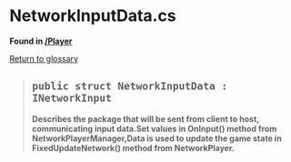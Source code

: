 # NetworkInputData.cs
**Found in [/Player](../BALLISTIC/Assets/Scripts/Player/NetworkInputData.cs)**

[Return to glossary](Glossary.md)

> ## `public struct NetworkInputData : INetworkInput`
> **Describes the package that will be sent from client to host, communicating input data.Set values in OnInput() method from NetworkPlayerManager,Data is used to update the game state in FixedUpdateNetwork() method from NetworkPlayer.**
> 
